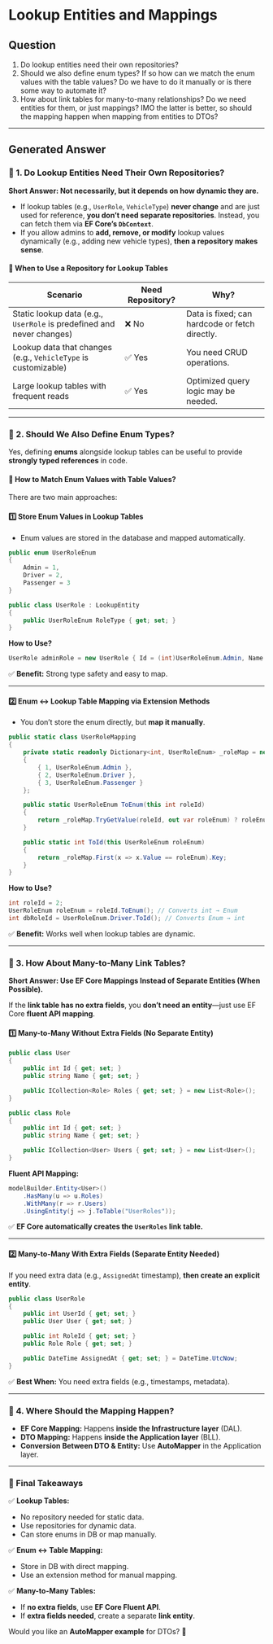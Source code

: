 # Lookup Entities and Mappings

## Question

1. Do lookup entities need their own repositories?
2. Should we also define enum types? If so how can we match the enum values with the table values? Do we have to do it manually or is there some way to automate it?
3. How about link tables for many-to-many relationships? Do we need entities for them, or just mappings? IMO the latter is better, so should the mapping happen when mapping from entities to DTOs?

---

## Generated Answer

### **📌 1. Do Lookup Entities Need Their Own Repositories?**
**Short Answer: Not necessarily, but it depends on how dynamic they are.**

- If lookup tables (e.g., `UserRole`, `VehicleType`) **never change** and are just used for reference, **you don’t need separate repositories**. Instead, you can fetch them via **EF Core’s `DbContext`**.
- If you allow admins to **add, remove, or modify** lookup values dynamically (e.g., adding new vehicle types), **then a repository makes sense**.

#### **🚀 When to Use a Repository for Lookup Tables**
| **Scenario**                      | **Need Repository?** | **Why?** |
|------------------------------------|----------------------|----------|
| Static lookup data (e.g., `UserRole` is predefined and never changes) | ❌ No | Data is fixed; can hardcode or fetch directly. |
| Lookup data that changes (e.g., `VehicleType` is customizable) | ✅ Yes | You need CRUD operations. |
| Large lookup tables with frequent reads | ✅ Yes | Optimized query logic may be needed. |

---
### **📌 2. Should We Also Define Enum Types?**
Yes, defining **enums** alongside lookup tables can be useful to provide **strongly typed references** in code.

#### **🚀 How to Match Enum Values with Table Values?**
There are two main approaches:

#### **1️⃣ Store Enum Values in Lookup Tables**
- Enum values are stored in the database and mapped automatically.

```csharp
public enum UserRoleEnum
{
    Admin = 1,
    Driver = 2,
    Passenger = 3
}

public class UserRole : LookupEntity
{
    public UserRoleEnum RoleType { get; set; }
}
```

**How to Use?**
```csharp
UserRole adminRole = new UserRole { Id = (int)UserRoleEnum.Admin, Name = "Admin", RoleType = UserRoleEnum.Admin };
```
✅ **Benefit:** Strong type safety and easy to map.

---
#### **2️⃣ Enum ↔ Lookup Table Mapping via Extension Methods**
- You don’t store the enum directly, but **map it manually**.

```csharp
public static class UserRoleMapping
{
    private static readonly Dictionary<int, UserRoleEnum> _roleMap = new()
    {
        { 1, UserRoleEnum.Admin },
        { 2, UserRoleEnum.Driver },
        { 3, UserRoleEnum.Passenger }
    };

    public static UserRoleEnum ToEnum(this int roleId)
    {
        return _roleMap.TryGetValue(roleId, out var roleEnum) ? roleEnum : throw new ArgumentException("Invalid role ID");
    }

    public static int ToId(this UserRoleEnum roleEnum)
    {
        return _roleMap.First(x => x.Value == roleEnum).Key;
    }
}
```

**How to Use?**
```csharp
int roleId = 2;
UserRoleEnum roleEnum = roleId.ToEnum(); // Converts int → Enum
int dbRoleId = UserRoleEnum.Driver.ToId(); // Converts Enum → int
```
✅ **Benefit:** Works well when lookup tables are dynamic.

---
### **📌 3. How About Many-to-Many Link Tables?**
**Short Answer: Use EF Core Mappings Instead of Separate Entities (When Possible).**

If the **link table has no extra fields**, you **don’t need an entity**—just use EF Core **fluent API mapping**.

#### **1️⃣ Many-to-Many Without Extra Fields (No Separate Entity)**
```csharp
public class User
{
    public int Id { get; set; }
    public string Name { get; set; }

    public ICollection<Role> Roles { get; set; } = new List<Role>();
}

public class Role
{
    public int Id { get; set; }
    public string Name { get; set; }

    public ICollection<User> Users { get; set; } = new List<User>();
}
```

**Fluent API Mapping:**
```csharp
modelBuilder.Entity<User>()
    .HasMany(u => u.Roles)
    .WithMany(r => r.Users)
    .UsingEntity(j => j.ToTable("UserRoles"));
```
✅ **EF Core automatically creates the `UserRoles` link table.**

---
#### **2️⃣ Many-to-Many With Extra Fields (Separate Entity Needed)**
If you need extra data (e.g., `AssignedAt` timestamp), **then create an explicit entity**.

```csharp
public class UserRole
{
    public int UserId { get; set; }
    public User User { get; set; }

    public int RoleId { get; set; }
    public Role Role { get; set; }

    public DateTime AssignedAt { get; set; } = DateTime.UtcNow;
}
```
✅ **Best When:** You need extra fields (e.g., timestamps, metadata).

---
### **📌 4. Where Should the Mapping Happen?**
- **EF Core Mapping:** Happens **inside the Infrastructure layer** (DAL).
- **DTO Mapping:** Happens **inside the Application layer** (BLL).
- **Conversion Between DTO & Entity:** Use **AutoMapper** in the Application layer.

---
### **🚀 Final Takeaways**
✅ **Lookup Tables:**
   - No repository needed for static data.
   - Use repositories for dynamic data.
   - Can store enums in DB or map manually.

✅ **Enum ↔ Table Mapping:**
   - Store in DB with direct mapping.
   - Use an extension method for manual mapping.

✅ **Many-to-Many Tables:**
   - If **no extra fields**, use **EF Core Fluent API**.
   - If **extra fields needed**, create a separate **link entity**.

Would you like an **AutoMapper example** for DTOs? 🚀